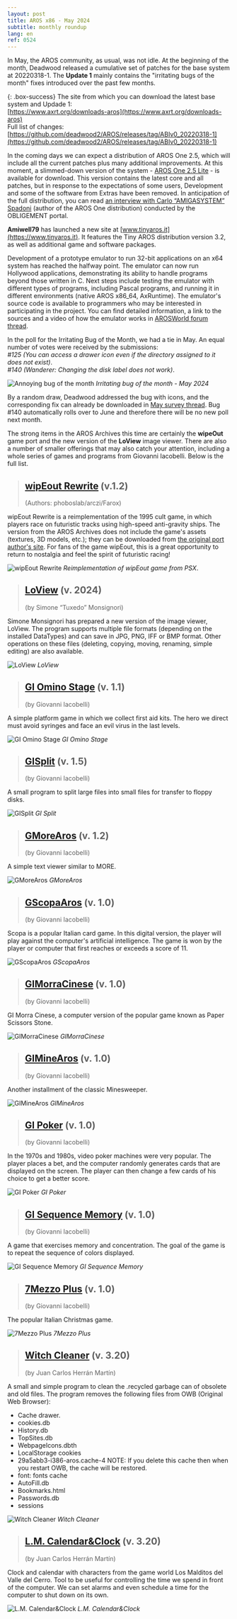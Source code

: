 ```yaml
---
layout: post
title: AROS x86 - May 2024
subtitle: monthly roundup
lang: en
ref: 0524
---
```


In May, the AROS community, as usual, was not idle. At the beginning of the month, Deadwood released a cumulative set of patches for the base system at 20220318-1. The **Update 1** mainly contains the "irritating bugs of the month" fixes introduced over the past few months.  

{: .box-success}
The site from which you can download the latest base system and Updade 1:  
[https://www.axrt.org/downloads-aros](https://www.axrt.org/downloads-aros)  
Full list of changes:  
[https://github.com/deadwood2/AROS/releases/tag/ABIv0_20220318-1](https://github.com/deadwood2/AROS/releases/tag/ABIv0_20220318-1)  

In the coming days we can expect a distribution of AROS One 2.5, which will include all the current patches plus many additional improvements. At this moment, a slimmed-down version of the system - [AROS One 2.5 Lite](https://drive.google.com/file/d/1kf8UvgrhaAffY3WABssQLbfPIa9T28Up/view?usp=sharing) - is available for download. This version contains the latest core and all patches, but in response to the expectations of some users, Development and some of the software from Extras have been removed. In anticipation of the full distribution, you can read [an interview with Carlo “AMIGASYSTEM” Spadoni](https://obligement-free-fr.translate.goog/articles/itwcarlospadoni.php?_x_tr_sl=fr&_x_tr_tl=en&_x_tr_hl=fr&_x_tr_sch=http) (author of the AROS One distribution) conducted by the OBLIGEMENT portal.

**Amiwell79** has launched a new site at [www.tinyaros.it](https://www.tinyaros.it). It features the Tiny AROS distribution version 3.2, as well as additional game and software packages.

Development of a prototype emulator to run 32-bit applications on an x64 system has reached the halfway point. The emulator can now run Hollywood applications, demonstrating its ability to handle programs beyond those written in C. Next steps include testing the emulator with different types of programs, including Pascal programs, and running it in different environments (native AROS x86_64, AxRuntime). The emulator's source code is available to programmers who may be interested in participating in the project. You can find detailed information, a link to the sources and a video of how the emulator works in [AROSWorld forum thread](https://www.arosworld.org/infusions/forum/viewthread.php?thread_id=1218&rowstart=40&pid=5372#post_5372).

In the poll for the Irritating Bug of the Month, we had a tie in May. An equal number of votes were received by the submissions:  
*#125 (You can access a drawer icon even if the directory assigned to it does not exist)*.  
*#140 (Wanderer: Changing the disk label does not work)*.

![Annoying bug of the month](/assets/img/ibotm0524.png)
*Irritating bug of the month - May 2024*

By a random draw, Deadwood addressed the bug with icons, and the corresponding fix can already be downloaded in [May survey thread](https://www.arosworld.org/infusions/forum/viewthread.php?thread_id=1246&pid=5344). Bug #140 automatically rolls over to June and therefore there will be no new poll next month.

The strong items in the AROS Archives this time are certainly the **wipeOut** game port and the new version of the **LoView** image viewer. There are also a number of smaller offerings that may also catch your attention, including a whole series of games and programs from Giovanni Iacobelli. Below is the full list.

> ## [wipEout Rewrite](http://archives.aros-exec.org/?function=showfile&file=game/driving/wipeout_rewrite.i386-aros.zip) (v.1.2)
> (Authors: phoboslab/arczi/Farox)

wipEout Rewrite is a reimplementation of the 1995 cult game, in which players race on futuristic tracks using high-speed anti-gravity ships. The version from the AROS Archives does not include the game's assets (textures, 3D models, etc.); they can be downloaded from [the original port author's site](https://phoboslab.org/log/2023/08/rewriting-wipeout). For fans of the game wipEout, this is a great opportunity to return to nostalgia and feel the spirit of futuristic racing!

![wipEout Rewrite](/assets/img/wipeout.jpg)
*Reimplementation of wipEout game from PSX*.

> ## [LoView](http://archives.aros-exec.org/?function=showfile&file=graphics/viewer/loview.i386-aros.lha) (v. 2024)
> (by Simone “Tuxedo” Monsignori)

Simone Monsignori has prepared a new version of the image viewer, LoView. The program supports multiple file formats (depending on the installed DataTypes) and can 
save in JPG, PNG, IFF or BMP format. Other operations on these files (deleting, copying, moving, renaming, simple editing) are also available. 

![LoView](/assets/img/loview2024.png)
*LoView*

> ## [GI Omino Stage](http://archives.aros-exec.org/?function=showfile&file=game/giominoaros.i386-aros.zip) (v. 1.1)
> (by Giovanni Iacobelli)

A simple platform game in which we collect first aid kits. The hero we direct must avoid syringes and face an evil virus in the last levels.

![GI Omino Stage](/assets/img/giomino.jpg)
*GI Omino Stage*

> ## [GISplit](http://archives.aros-exec.org/?function=showfile&file=utility/filetool/gisplit.i386-aros.zip) (v. 1.5)
> (by Giovanni Iacobelli)

A small program to split large files into small files for transfer to floppy disks.

![GISplit](/assets/img/gisplit.png)
*GI Split*

> ## [GMoreAros](http://archives.aros-exec.org/?function=showfile&file=utility/text/misc/gmore.i386-aros.zip) (v. 1.2)
> (by Giovanni Iacobelli)

A simple text viewer similar to MORE. 

![GMoreAros](/assets/img/gmore.png)
*GMoreAros*

> ## [GScopaAros](http://archives.aros-exec.org/?function=showfile&file=game/card/giscopa.i386-aros.zip) (v. 1.0)
> (by Giovanni Iacobelli)

Scopa is a popular Italian card game. In this digital version, the player will play against the computer's artificial intelligence. The game is won by the player or computer that first reaches or exceeds a score of 11.

![GScopaAros](/assets/img/giscopa.png)
*GScopaAros*

> ## [GIMorraCinese](http://archives.aros-exec.org/?function=showfile&file=game/board/gimorracinese.i386-aros.zip) (v. 1.0)
> (by Giovanni Iacobelli)

GI Morra Cinese, a computer version of the popular game known as Paper Scissors Stone.

![GIMorraCinese](/assets/img/gimorra.png)
*GIMorraCinese*

> ## [GIMineAros](http://archives.aros-exec.org/?function=showfile&file=game/board/gimine.i386-aros.zip) (v. 1.0)
> (by Giovanni Iacobelli)

Another installment of the classic Minesweeper.

![GIMineAros](/assets/img/gimine.png)
*GIMineAros*

> ## [GI Poker](http://archives.aros-exec.org/?function=showfile&file=game/card/gipoker.i386-aros.zip) (v. 1.0)
> (by Giovanni Iacobelli)

In the 1970s and 1980s, video poker machines were very popular. The player places a bet, and the computer randomly generates cards that are displayed on the screen.
The player can then change a few cards of his choice to get a better score.

![GI Poker](/assets/img/gipoker.png)
*GI Poker*

> ## [GI Sequence Memory](http://archives.aros-exec.org/?function=showfile&file=game/board/gisequencememory.i386-aros.zip) (v. 1.0)
> (by Giovanni Iacobelli)

A game that exercises memory and concentration. The goal of the game is to repeat the sequence of colors displayed.

![GI Sequence Memory](/assets/img/gimemory.png)
*GI Sequence Memory*

> ## [7Mezzo Plus](http://archives.aros-exec.org/?function=showfile&file=game/card/7mezzoplus.i386-aros.zip) (v. 1.0)
> (by Giovanni Iacobelli)

The popular Italian Christmas game.

![7Mezzo Plus](/assets/img/7mezzo.png)
*7Mezzo Plus*

> ## [Witch Cleaner](http://archives.aros-exec.org/?function=showfile&file=network/server/misc/witchcleaner.lha) (v. 3.20)
> (by Juan Carlos Herrán Martín)

A small and simple program to clean the .recycled garbage can of obsolete and old files. The program removes the following files from OWB (Original Web
Browser):
- Cache drawer.
- cookies.db
- History.db
- TopSites.db
- WebpageIcons.dbth
- LocalStorage cookies
- 29a5abb3-i386-aros.cache-4 NOTE: If you delete this cache then when you restart OWB, the cache will be restored.
- font: fonts cache
- AutoFill.db
- Bookmarks.html
- Passwords.db
- sessions

![Witch Cleaner](/assets/img/witchcleaner.jpg)
*Witch Cleaner*

> ## [L.M. Calendar&Clock](http://archives.aros-exec.org/?function=showfile&file=network/server/misc/witchcleaner.lha) (v. 3.20)
> (by Juan Carlos Herrán Martín)

Clock and calendar with characters from the game world Los Malditos del Valle del Cerro. Tool to be useful for controlling the time we spend in front of the computer. We can set alarms and even schedule a time for the computer to shut down on its own.

![L.M. Calendar&Clock](/assets/img/lmcalendarclock.jpg)
*L.M. Calendar&Clock*
